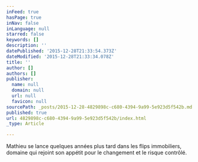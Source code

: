 ```yaml
---
inFeed: true
hasPage: true
inNav: false
inLanguage: null
starred: false
keywords: []
description: ''
datePublished: '2015-12-28T21:33:54.373Z'
dateModified: '2015-12-28T21:33:34.078Z'
title: ''
author: []
authors: []
publisher:
  name: null
  domain: null
  url: null
  favicon: null
sourcePath: _posts/2015-12-28-4829898c-c680-4394-9a99-5e923d5f542b.md
published: true
url: 4829898c-c680-4394-9a99-5e923d5f542b/index.html
_type: Article

---
```

Mathieu se lance quelques années plus tard dans les flips immobiliers, domaine qui rejoint son appétit pour le changement et le risque contrôlé.